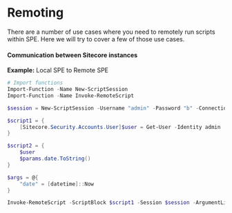 # Remoting

There are a number of use cases where you need to remotely run scripts within SPE. Here we will try to cover a few of those use cases.

#### Communication between Sitecore instances

**Example:** Local SPE to Remote SPE

```powershell
# Import functions
Import-Function -Name New-ScriptSession
Import-Function -Name Invoke-RemoteScript

$session = New-ScriptSession -Username "admin" -Password "b" -ConnectionUri "http://remotespe/sitecore%20modules/PowerShell/Services/RemoteAutomation.asmx"

$script1 = {
    [Sitecore.Security.Accounts.User]$user = Get-User -Identity admin
}

$script2 = {
    $user
    $params.date.ToString()
}

$args = @{
    "date" = [datetime]::Now
}

Invoke-RemoteScript -ScriptBlock $script1 -Session $session -ArgumentList $args